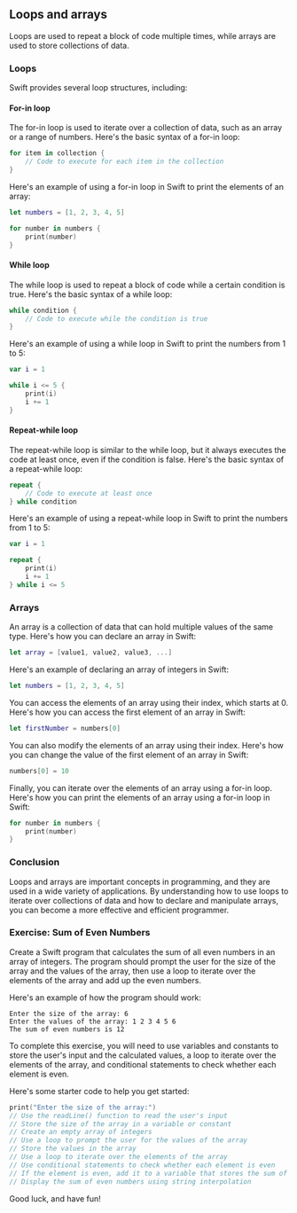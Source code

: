 ## Loops and arrays

Loops are used to repeat a block of code multiple times, while arrays are used to store collections of data.

### Loops

Swift provides several loop structures, including:

#### For-in loop

The for-in loop is used to iterate over a collection of data, such as an array or a range of numbers. Here's the basic syntax of a for-in loop:

```swift
for item in collection {
    // Code to execute for each item in the collection
}
```

Here's an example of using a for-in loop in Swift to print the elements of an array:

```swift
let numbers = [1, 2, 3, 4, 5]

for number in numbers {
    print(number)
}
```

#### While loop

The while loop is used to repeat a block of code while a certain condition is true. Here's the basic syntax of a while loop:

```swift
while condition {
    // Code to execute while the condition is true
}
```

Here's an example of using a while loop in Swift to print the numbers from 1 to 5:

```swift
var i = 1

while i <= 5 {
    print(i)
    i += 1
}
```

#### Repeat-while loop

The repeat-while loop is similar to the while loop, but it always executes the code at least once, even if the condition is false. Here's the basic syntax of a repeat-while loop:

```swift
repeat {
    // Code to execute at least once
} while condition
```

Here's an example of using a repeat-while loop in Swift to print the numbers from 1 to 5:

```swift
var i = 1

repeat {
    print(i)
    i += 1
} while i <= 5
```

### Arrays

An array is a collection of data that can hold multiple values of the same type. Here's how you can declare an array in Swift:

```swift
let array = [value1, value2, value3, ...]
```

Here's an example of declaring an array of integers in Swift:

```swift
let numbers = [1, 2, 3, 4, 5]
```

You can access the elements of an array using their index, which starts at 0. Here's how you can access the first element of an array in Swift:

```swift
let firstNumber = numbers[0]
```

You can also modify the elements of an array using their index. Here's how you can change the value of the first element of an array in Swift:

```swift
numbers[0] = 10
```

Finally, you can iterate over the elements of an array using a for-in loop. Here's how you can print the elements of an array using a for-in loop in Swift:

```swift
for number in numbers {
    print(number)
}
```

### Conclusion

Loops and arrays are important concepts in programming, and they are used in a wide variety of applications. By understanding how to use loops to iterate over collections of data and how to declare and manipulate arrays, you can become a more effective and efficient programmer.




### Exercise: Sum of Even Numbers

Create a Swift program that calculates the sum of all even numbers in an array of integers. The program should prompt the user for the size of the array and the values of the array, then use a loop to iterate over the elements of the array and add up the even numbers.

Here's an example of how the program should work:

```
Enter the size of the array: 6
Enter the values of the array: 1 2 3 4 5 6
The sum of even numbers is 12
```

To complete this exercise, you will need to use variables and constants to store the user's input and the calculated values, a loop to iterate over the elements of the array, and conditional statements to check whether each element is even.

Here's some starter code to help you get started:

```swift
print("Enter the size of the array:")
// Use the readLine() function to read the user's input
// Store the size of the array in a variable or constant
// Create an empty array of integers
// Use a loop to prompt the user for the values of the array
// Store the values in the array
// Use a loop to iterate over the elements of the array
// Use conditional statements to check whether each element is even
// If the element is even, add it to a variable that stores the sum of even numbers
// Display the sum of even numbers using string interpolation
```

Good luck, and have fun!
